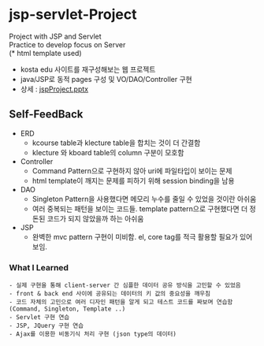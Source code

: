 # jsp-servlet-Project
 Project with JSP and Servlet<br>
 Practice to develop focus on Server<br>
 (* html template used)
 
 - kosta edu 사이트를 재구성해보는 웹 프로젝트
 - java/JSP로 동적 pages 구성 및 VO/DAO/Controller 구현
 - 상세 : [jspProject.pptx](jspProject.pptx)
 
 
## Self-FeedBack
- ERD
  - kcourse table과 klecture table을 합치는 것이 더 간결함
  - klecture 와 kboard table의 column 구분이 모호함
- Controller
  - Command Pattern으로 구현하지 않아 uri에 파일타입이 보이는 문제
  - html template이 깨지는 문제를 피하기 위해 session binding을 남용
- DAO
  - Singleton Pattern을 사용했다면 메모리 누수를 줄일 수 있었을 것이란 아쉬움
  - 여러 중복되는 패턴을 보이는 코드들. template pattern으로 구현했다면 더 정돈된 코드가 되지 않았을까 하는 아쉬움
- JSP
  - 완벽한 mvc pattern 구현이 미비함. el, core tag를 적극 활용할 필요가 있어보임.


### What I Learned
<pre><code>- 실제 구현을 통해 client-server 간 심플한 데이터 공유 방식을 고민할 수 있었음
- front & back end 사이에 공유되는 데이터의 키 값의 중요성을 깨우침
- 코드 자체의 고민으로 여러 디자인 패턴을 알게 되고 테스트 코드를 짜보며 연습함 (Command, Singleton, Template ..)
- Servlet 구현 연습
- JSP, JQuery 구현 연습
- Ajax를 이용한 비동기식 처리 구현 (json type의 데이터)
</code></pre>
